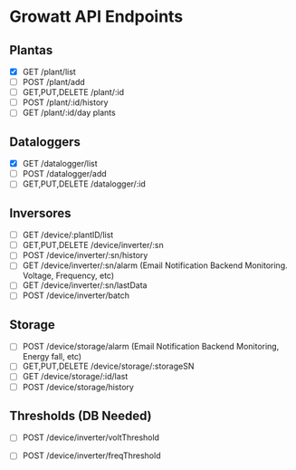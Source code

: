 # Growatt API Endpoints

## Plantas
- [x] GET /plant/list
- [ ] POST /plant/add 
- [ ] GET,PUT,DELETE /plant/:id
- [ ] POST /plant/:id/history
- [ ] GET /plant/:id/day
plants
## Dataloggers
- [x] GET /datalogger/list
- [ ] POST /datalogger/add
- [ ] GET,PUT,DELETE /datalogger/:id

## Inversores
- [ ] GET /device/:plantID/list
- [ ] GET,PUT,DELETE /device/inverter/:sn
- [ ] POST /device/inverter/:sn/history
- [ ] GET /device/inverter/:sn/alarm (Email Notification Backend Monitoring. Voltage, Frequency, etc)
- [ ] GET /device/inverter/:sn/lastData
- [ ] POST /device/inverter/batch

## Storage
- [ ] POST /device/storage/alarm (Email Notification Backend Monitoring, Energy fall, etc)
- [ ] GET,PUT,DELETE /device/storage/:storageSN
- [ ] GET /device/storage/:id/last
- [ ] POST /device/storage/history

## Thresholds (DB Needed)
- [ ] POST /device/inverter/voltThreshold 
- [ ] POST /device/inverter/freqThreshold 


